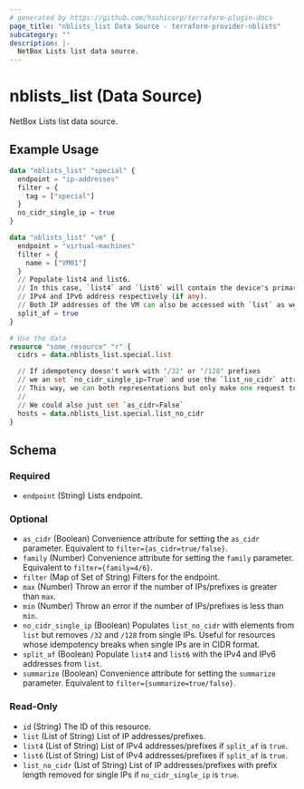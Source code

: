 ```yaml
---
# generated by https://github.com/hashicorp/terraform-plugin-docs
page_title: "nblists_list Data Source - terraform-provider-nblists"
subcategory: ""
description: |-
  NetBox Lists list data source.
---
```


# nblists_list (Data Source)

NetBox Lists list data source.

## Example Usage

```terraform
data "nblists_list" "special" {
  endpoint = "ip-addresses"
  filter = {
    tag = ["special"]
  }
  no_cidr_single_ip = true
}

data "nblists_list" "vm" {
  endpoint = "virtual-machines"
  filter = {
    name = ["VM01"]
  }
  // Populate list4 and list6.
  // In this case, `list4` and `list6` will contain the device's primary
  // IPv4 and IPv6 address respectively (if any).
  // Both IP addresses of the VM can also be accessed with `list` as well.
  split_af = true
}

# Use the data
resource "some_resource" "r" {
  cidrs = data.nblists_list.special.list

  // If idempotency doesn't work with '/32' or '/128' prefixes
  // we an set `no_cidr_single_ip=True` and use the `list_no_cidr` attribute.
  // This way, we can both representations but only make one request to NetBox.
  // 
  // We could also just set `as_cidr=False`
  hosts = data.nblists_list.special.list_no_cidr
}
```

<!-- schema generated by tfplugindocs -->
## Schema

### Required

- `endpoint` (String) Lists endpoint.

### Optional

- `as_cidr` (Boolean) Convenience attribute for setting the `as_cidr` parameter. Equivalent to `filter={as_cidr=true/false}`.
- `family` (Number) Convenience attribute for setting the `family` parameter. Equivalent to `filter={family=4/6}`.
- `filter` (Map of Set of String) Filters for the endpoint.
- `max` (Number) Throw an error if the number of IPs/prefixes is greater than `max`.
- `min` (Number) Throw an error if the number of IPs/prefixes is less than `min`.
- `no_cidr_single_ip` (Boolean) Populates `list_no_cidr` with elements from `list` but removes `/32` and `/128` from single IPs. Useful for resources whose idempotency breaks when single IPs are in CIDR format.
- `split_af` (Boolean) Populate `list4` and `list6` with the IPv4 and IPv6 addresses from `list`.
- `summarize` (Boolean) Convenience attribute for setting the `summarize` parameter. Equivalent to `filter={summarize=true/false}`.

### Read-Only

- `id` (String) The ID of this resource.
- `list` (List of String) List of IP addresses/prefixes.
- `list4` (List of String) List of IPv4 addresses/prefixes if `split_af` is `true`.
- `list6` (List of String) List of IPv4 addresses/prefixes if `split_af` is `true`.
- `list_no_cidr` (List of String) List of IP addresses/prefixes with prefix length removed for single IPs if `no_cidr_single_ip` is `true`.
